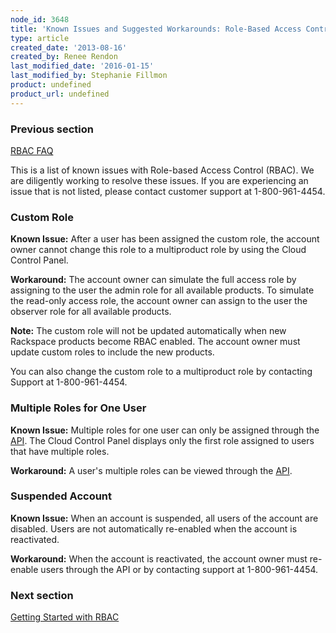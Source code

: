 ```yaml
---
node_id: 3648
title: 'Known Issues and Suggested Workarounds: Role-Based Access Control (RBAC)'
type: article
created_date: '2013-08-16'
created_by: Renee Rendon
last_modified_date: '2016-01-15'
last_modified_by: Stephanie Fillmon
product: undefined
product_url: undefined
---
```


### Previous section

[RBAC FAQ](/how-to/faq-role-based-access-control-rbac)

This is a list of known issues with Role-based Access Control
(RBAC). We are diligently working to resolve these issues. If you are
experiencing an issue that is not listed, please contact customer
support at 1-800-961-4454.

### Custom Role

**Known Issue:** After a user has been assigned the custom
role, the account owner cannot change this role to a multiproduct role
by using the Cloud Control Panel.

**Workaround:** The account owner can simulate the full
access role by assigning to the user the admin role for all available
products. To simulate the read-only access role, the account owner can
assign to the user the observer role for all available
products.

**Note:** The custom role will not be updated
automatically when new Rackspace products become RBAC enabled. The
account owner must update custom roles to include the new
products.

You can also change the custom role to a multiproduct role
by contacting Support at 1-800-961-4454.

### Multiple Roles for One User

**Known Issue:** Multiple roles for one user can only be assigned
through the [API](https://developer.rackspace.com/docs/). The Cloud Control Panel
displays only the first role assigned to users that have multiple
roles.

**Workaround:** A user's multiple roles can be viewed
through the [API](https://developer.rackspace.com/docs/).

### Suspended Account

**Known Issue:** When an account is suspended, all users of the
account are disabled. Users are not automatically re-enabled when the
account is reactivated.

**Workaround:** When the account is reactivated, the account owner
must re-enable users through the API or by contacting support at
1-800-961-4454.

### Next section
[Getting Started with RBAC](/how-to/getting-started-with-role-based-access-control-rbac)
